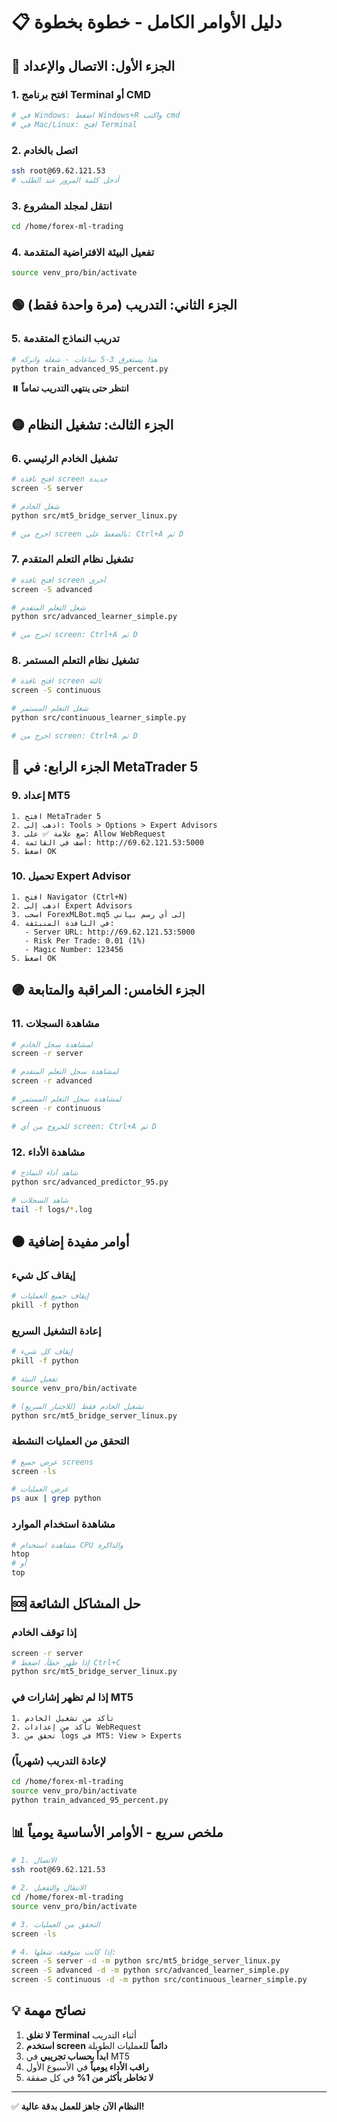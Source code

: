 # 📋 دليل الأوامر الكامل - خطوة بخطوة

## 🔵 الجزء الأول: الاتصال والإعداد

### 1. افتح برنامج Terminal أو CMD
```bash
# في Windows: اضغط Windows+R واكتب cmd
# في Mac/Linux: افتح Terminal
```

### 2. اتصل بالخادم
```bash
ssh root@69.62.121.53
# أدخل كلمة المرور عند الطلب
```

### 3. انتقل لمجلد المشروع
```bash
cd /home/forex-ml-trading
```

### 4. تفعيل البيئة الافتراضية المتقدمة
```bash
source venv_pro/bin/activate
```

## 🟢 الجزء الثاني: التدريب (مرة واحدة فقط)

### 5. تدريب النماذج المتقدمة
```bash
# هذا يستغرق 3-5 ساعات - شغله واتركه
python train_advanced_95_percent.py
```

**⏸️ انتظر حتى ينتهي التدريب تماماً**

## 🟡 الجزء الثالث: تشغيل النظام

### 6. تشغيل الخادم الرئيسي
```bash
# افتح نافذة screen جديدة
screen -S server

# شغل الخادم
python src/mt5_bridge_server_linux.py

# اخرج من screen بالضغط على: Ctrl+A ثم D
```

### 7. تشغيل نظام التعلم المتقدم
```bash
# افتح نافذة screen أخرى
screen -S advanced

# شغل التعلم المتقدم
python src/advanced_learner_simple.py

# اخرج من screen: Ctrl+A ثم D
```

### 8. تشغيل نظام التعلم المستمر
```bash
# افتح نافذة screen ثالثة
screen -S continuous

# شغل التعلم المستمر
python src/continuous_learner_simple.py

# اخرج من screen: Ctrl+A ثم D
```

## 🔴 الجزء الرابع: في MetaTrader 5

### 9. إعداد MT5
```
1. افتح MetaTrader 5
2. اذهب إلى: Tools > Options > Expert Advisors
3. ضع علامة ✅ على: Allow WebRequest
4. أضف في القائمة: http://69.62.121.53:5000
5. اضغط OK
```

### 10. تحميل Expert Advisor
```
1. افتح Navigator (Ctrl+N)
2. اذهب إلى Expert Advisors
3. اسحب ForexMLBot.mq5 إلى أي رسم بياني
4. في النافذة المنبثقة:
   - Server URL: http://69.62.121.53:5000
   - Risk Per Trade: 0.01 (1%)
   - Magic Number: 123456
5. اضغط OK
```

## 🟣 الجزء الخامس: المراقبة والمتابعة

### 11. مشاهدة السجلات
```bash
# لمشاهدة سجل الخادم
screen -r server

# لمشاهدة سجل التعلم المتقدم
screen -r advanced

# لمشاهدة سجل التعلم المستمر
screen -r continuous

# للخروج من أي screen: Ctrl+A ثم D
```

### 12. مشاهدة الأداء
```bash
# شاهد أداء النماذج
python src/advanced_predictor_95.py

# شاهد السجلات
tail -f logs/*.log
```

## ⚫ أوامر مفيدة إضافية

### إيقاف كل شيء
```bash
# إيقاف جميع العمليات
pkill -f python
```

### إعادة التشغيل السريع
```bash
# إيقاف كل شيء
pkill -f python

# تفعيل البيئة
source venv_pro/bin/activate

# تشغيل الخادم فقط (للاختبار السريع)
python src/mt5_bridge_server_linux.py
```

### التحقق من العمليات النشطة
```bash
# عرض جميع screens
screen -ls

# عرض العمليات
ps aux | grep python
```

### مشاهدة استخدام الموارد
```bash
# مشاهدة استخدام CPU والذاكرة
htop
# أو
top
```

## 🆘 حل المشاكل الشائعة

### إذا توقف الخادم
```bash
screen -r server
# إذا ظهر خطأ، اضغط Ctrl+C
python src/mt5_bridge_server_linux.py
```

### إذا لم تظهر إشارات في MT5
```
1. تأكد من تشغيل الخادم
2. تأكد من إعدادات WebRequest
3. تحقق من logs في MT5: View > Experts
```

### لإعادة التدريب (شهرياً)
```bash
cd /home/forex-ml-trading
source venv_pro/bin/activate
python train_advanced_95_percent.py
```

## 📊 ملخص سريع - الأوامر الأساسية يومياً

```bash
# 1. الاتصال
ssh root@69.62.121.53

# 2. الانتقال والتفعيل
cd /home/forex-ml-trading
source venv_pro/bin/activate

# 3. التحقق من العمليات
screen -ls

# 4. إذا كانت متوقفة، شغلها:
screen -S server -d -m python src/mt5_bridge_server_linux.py
screen -S advanced -d -m python src/advanced_learner_simple.py
screen -S continuous -d -m python src/continuous_learner_simple.py
```

## 💡 نصائح مهمة

1. **لا تغلق Terminal** أثناء التدريب
2. **استخدم screen دائماً** للعمليات الطويلة
3. **ابدأ بحساب تجريبي** في MT5
4. **راقب الأداء يومياً** في الأسبوع الأول
5. **لا تخاطر بأكثر من 1%** في كل صفقة

---

✅ **النظام الآن جاهز للعمل بدقة عالية!**